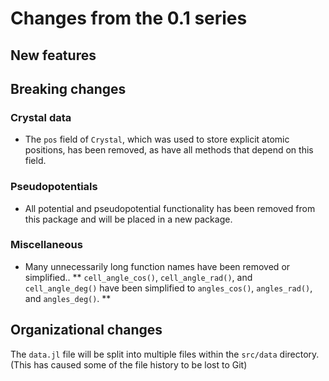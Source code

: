 # Changes from the 0.1 series

## New features

## Breaking changes

### Crystal data
* The `pos` field of `Crystal`, which was used to store explicit atomic positions, has been 
removed, as have all methods that depend on this field.

### Pseudopotentials
* All potential and pseudopotential functionality has been removed from this package and will be 
placed in a new package.

### Miscellaneous
* Many unnecessarily long function names have been removed or simplified..
** `cell_angle_cos()`, `cell_angle_rad()`, and `cell_angle_deg()` have been simplified to 
`angles_cos()`, `angles_rad()`, and `angles_deg()`.
** 

## Organizational changes

The `data.jl` file will be split into multiple files within the `src/data` directory. (This has
caused some of the file history to be lost to Git)
